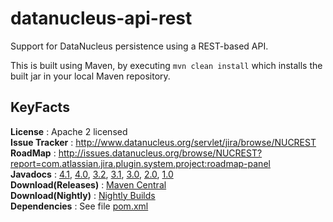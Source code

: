 datanucleus-api-rest
====================

Support for DataNucleus persistence using a REST-based API.

This is built using Maven, by executing `mvn clean install` which installs the built jar in your local Maven repository.


KeyFacts
--------
__License__ : Apache 2 licensed  
__Issue Tracker__ : http://www.datanucleus.org/servlet/jira/browse/NUCREST  
__RoadMap__ : http://issues.datanucleus.org/browse/NUCREST?report=com.atlassian.jira.plugin.system.project:roadmap-panel  
__Javadocs__ : [4.1](http://www.datanucleus.org/javadocs/api.rest/4.1/), [4.0](http://www.datanucleus.org/javadocs/api.rest/4.0/), [3.2](http://www.datanucleus.org/javadocs/api.rest/3.2/), [3.1](http://www.datanucleus.org/javadocs/api.rest/3.1/), [3.0](http://www.datanucleus.org/javadocs/api.rest/3.0/), [2.0](http://www.datanucleus.org/javadocs/api.rest/2.0/), [1.0](http://www.datanucleus.org/javadocs/api.rest/1.0/)  
__Download(Releases)__ : [Maven Central](http://central.maven.org/maven2/org/datanucleus/datanucleus-api-rest)  
__Download(Nightly)__ : [Nightly Builds](http://www.datanucleus.org/downloads/maven2-nightly/org/datanucleus/datanucleus-api-rest)  
__Dependencies__ : See file [pom.xml](pom.xml)  
